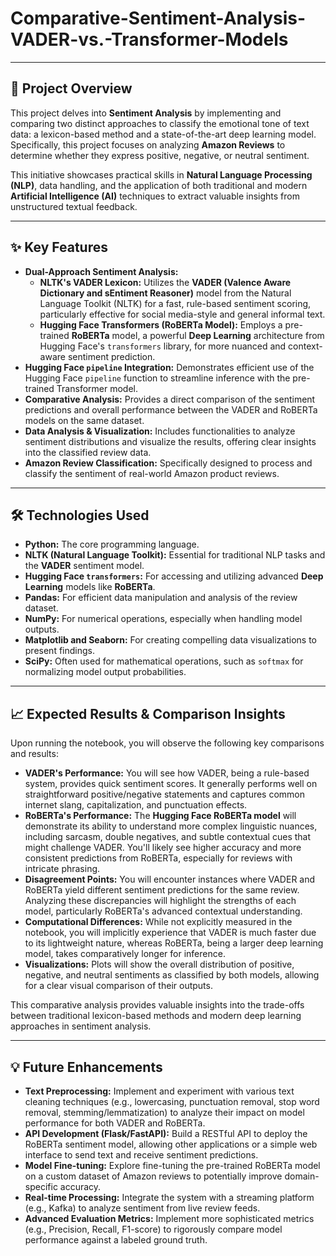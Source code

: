 # Comparative-Sentiment-Analysis-VADER-vs.-Transformer-Models

---

## 🚀 Project Overview

This project delves into **Sentiment Analysis** by implementing and comparing two distinct approaches to classify the emotional tone of text data: a lexicon-based method and a state-of-the-art deep learning model. Specifically, this project focuses on analyzing **Amazon Reviews** to determine whether they express positive, negative, or neutral sentiment.

This initiative showcases practical skills in **Natural Language Processing (NLP)**, data handling, and the application of both traditional and modern **Artificial Intelligence (AI)** techniques to extract valuable insights from unstructured textual feedback.

---

## ✨ Key Features

* **Dual-Approach Sentiment Analysis:**
    * **NLTK's VADER Lexicon:** Utilizes the **VADER (Valence Aware Dictionary and sEntiment Reasoner)** model from the Natural Language Toolkit (NLTK) for a fast, rule-based sentiment scoring, particularly effective for social media-style and general informal text.
    * **Hugging Face Transformers (RoBERTa Model):** Employs a pre-trained **RoBERTa** model, a powerful **Deep Learning** architecture from Hugging Face's `transformers` library, for more nuanced and context-aware sentiment prediction.
* **Hugging Face `pipeline` Integration:** Demonstrates efficient use of the Hugging Face `pipeline` function to streamline inference with the pre-trained Transformer model.
* **Comparative Analysis:** Provides a direct comparison of the sentiment predictions and overall performance between the VADER and RoBERTa models on the same dataset.
* **Data Analysis & Visualization:** Includes functionalities to analyze sentiment distributions and visualize the results, offering clear insights into the classified review data.
* **Amazon Review Classification:** Specifically designed to process and classify the sentiment of real-world Amazon product reviews.

---

## 🛠️ Technologies Used

* **Python:** The core programming language.
* **NLTK (Natural Language Toolkit):** Essential for traditional NLP tasks and the **VADER** sentiment model.
* **Hugging Face `transformers`:** For accessing and utilizing advanced **Deep Learning** models like **RoBERTa**.
* **Pandas:** For efficient data manipulation and analysis of the review dataset.
* **NumPy:** For numerical operations, especially when handling model outputs.
* **Matplotlib and Seaborn:** For creating compelling data visualizations to present findings.
* **SciPy:** Often used for mathematical operations, such as `softmax` for normalizing model output probabilities.


---

## 📈 Expected Results & Comparison Insights

Upon running the notebook, you will observe the following key comparisons and results:

* **VADER's Performance:** You will see how VADER, being a rule-based system, provides quick sentiment scores. It generally performs well on straightforward positive/negative statements and captures common internet slang, capitalization, and punctuation effects.
* **RoBERTa's Performance:** The **Hugging Face RoBERTa model** will demonstrate its ability to understand more complex linguistic nuances, including sarcasm, double negatives, and subtle contextual cues that might challenge VADER. You'll likely see higher accuracy and more consistent predictions from RoBERTa, especially for reviews with intricate phrasing.
* **Disagreement Points:** You will encounter instances where VADER and RoBERTa yield different sentiment predictions for the same review. Analyzing these discrepancies will highlight the strengths of each model, particularly RoBERTa's advanced contextual understanding.
* **Computational Differences:** While not explicitly measured in the notebook, you will implicitly experience that VADER is much faster due to its lightweight nature, whereas RoBERTa, being a larger deep learning model, takes comparatively longer for inference.
* **Visualizations:** Plots will show the overall distribution of positive, negative, and neutral sentiments as classified by both models, allowing for a clear visual comparison of their outputs.

This comparative analysis provides valuable insights into the trade-offs between traditional lexicon-based methods and modern deep learning approaches in sentiment analysis.

---

## 💡 Future Enhancements

* **Text Preprocessing:** Implement and experiment with various text cleaning techniques (e.g., lowercasing, punctuation removal, stop word removal, stemming/lemmatization) to analyze their impact on model performance for both VADER and RoBERTa.
* **API Development (Flask/FastAPI):** Build a RESTful API to deploy the RoBERTa sentiment model, allowing other applications or a simple web interface to send text and receive sentiment predictions.
* **Model Fine-tuning:** Explore fine-tuning the pre-trained RoBERTa model on a custom dataset of Amazon reviews to potentially improve domain-specific accuracy.
* **Real-time Processing:** Integrate the system with a streaming platform (e.g., Kafka) to analyze sentiment from live review feeds.
* **Advanced Evaluation Metrics:** Implement more sophisticated metrics (e.g., Precision, Recall, F1-score) to rigorously compare model performance against a labeled ground truth.
